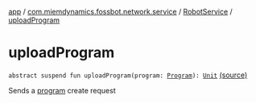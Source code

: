 [app](../../index.md) / [com.miemdynamics.fossbot.network.service](../index.md) / [RobotService](index.md) / [uploadProgram](./upload-program.md)

# uploadProgram

`abstract suspend fun uploadProgram(program: `[`Program`](../../com.miemdynamics.fossbot.data.entity/-program/index.md)`): `[`Unit`](https://kotlinlang.org/api/latest/jvm/stdlib/kotlin/-unit/index.html) [(source)](https://github.com/binyot/fossbot/tree/master/app/src/main/java/com/miemdynamics/fossbot/network/service/RobotService.kt#L42)

Sends a [program](upload-program.md#com.miemdynamics.fossbot.network.service.RobotService$uploadProgram(com.miemdynamics.fossbot.data.entity.Program)/program) create request

